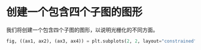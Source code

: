 # 创建一个包含四个子图的图形

我们将创建一个包含四个子图的图形，以说明光栅化的不同方面。

```python
fig, ((ax1, ax2), (ax3, ax4)) = plt.subplots(2, 2, layout="constrained")
```
